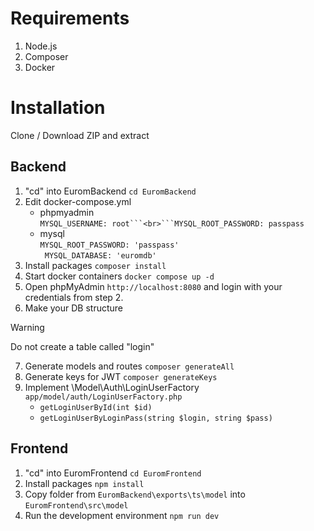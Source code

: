 # Requirements
1. Node.js
2. Composer
3. Docker

# Installation
Clone / Download ZIP and extract
## Backend
1. "cd" into EuromBackend `cd EuromBackend`
2. Edit docker-compose.yml
   - phpmyadmin <br>`MYSQL_USERNAME: root```<br>```MYSQL_ROOT_PASSWORD: passpass`
   - mysql <br>`MYSQL_ROOT_PASSWORD: 'passpass'`<br>`
      MYSQL_DATABASE: 'euromdb'`
3. Install packages `composer install`
4. Start docker containers `docker compose up -d`
5. Open phpMyAdmin `http://localhost:8080` and login with your credentials from step 2.
6. Make your DB structure
> [!WARNING]
> Do not create a table called "login"
7. Generate models and routes `composer generateAll`
8. Generate keys for JWT `composer generateKeys`
9. Implement \Model\Auth\LoginUserFactory `app/model/auth/LoginUserFactory.php`
   - `getLoginUserById(int $id)`
   - `getLoginUserByLoginPass(string $login, string $pass)`
## Frontend
1. "cd" into EuromFrontend `cd EuromFrontend`
2. Install packages `npm install`
3. Copy folder from `EuromBackend\exports\ts\model` into `EuromFrontend\src\model`
4. Run the development environment `npm run dev`
